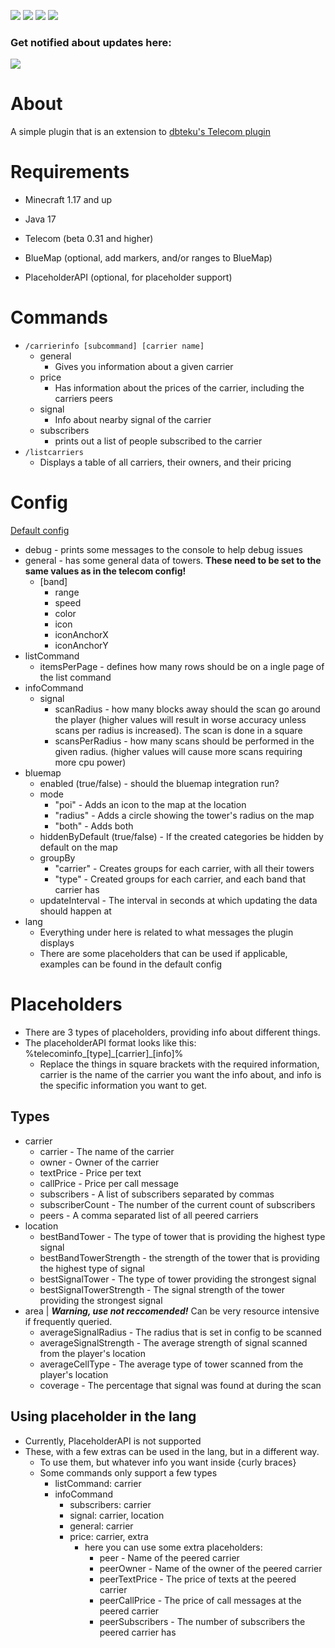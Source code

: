 [![](https://img.shields.io/github/issues/008kevin/TelecomInfo?style=for-the-badge)](https://github.com/008kevin/TelecomInfo/issues) [![](https://img.shields.io/github/release/008kevin/TelecomInfo?style=for-the-badge)](https://github.com/008kevin/TelecomInfo/releases) [![](https://pluginbadges.glitch.me/api/v1/dl/Downloads-orange.svg?spigot=telecominfo.119255&github=008kevin%2FTelecomInfo&style=for-the-badge)](https://www.spigotmc.org/resources/telecominfo.119255/) [![](https://img.shields.io/github/stars/008kevin/TelecomInfo?style=for-the-badge)]()
### Get notified about updates here:
[![](https://dcbadge.limes.pink/api/server/https://discord.gg/5hNaqhpczK)](https://discord.gg/5hNaqhpczK)
# About
A simple plugin that is an extension to [dbteku's Telecom plugin](https://www.spigotmc.org/resources/telecom.42914/)
# Requirements
- Minecraft 1.17 and up
- Java 17
- Telecom (beta 0.31 and higher)



- BlueMap (optional, add markers, and/or ranges to BlueMap)
- PlaceholderAPI (optional, for placeholder support)
# Commands
- `/carrierinfo [subcommand] [carrier name]`
  - general 
    - Gives you information about a given carrier
  - price 
    - Has information about the prices of the carrier, including the carriers peers
  - signal
    - Info about nearby signal of the carrier
  - subscribers
    - prints out a list of people subscribed to the carrier
- `/listcarriers`
  - Displays a table of all carriers, their owners, and their pricing
# Config
[Default config](https://github.com/008kevin/TelecomInfo/blob/main/src/main/resources/config.yml)
- debug - prints some messages to the console to help debug issues
- general - has some general data of towers. **These need to be set to the same values as in the telecom config!**
  - [band]
    - range
    - speed
    - color
    - icon
    - iconAnchorX
    - iconAnchorY
- listCommand
  - itemsPerPage - defines how many rows should be on a ingle page of the list command
- infoCommand
  - signal
    - scanRadius - how many blocks away should the scan go around the player (higher values will result in worse accuracy unless scans per radius is increased). The scan is done in a square
    - scansPerRadius - how many scans should be performed in the given radius. (higher values will cause more scans requiring more cpu power)
- bluemap
  - enabled (true/false) - should the bluemap integration run?
  - mode
    - "poi" - Adds an icon to the map at the location
    - "radius" - Adds a circle showing the tower's radius on the map
    - "both" - Adds both
  - hiddenByDefault (true/false) - If the created categories be hidden by default on the map
  - groupBy
    - "carrier" - Creates groups for each carrier, with all their towers
    - "type" - Created groups for each carrier, and each band that carrier has
  - updateInterval - The interval in seconds at which updating the data should happen at
- lang
  - Everything under here is related to what messages the plugin displays
  - There are some placeholders that can be used if applicable, examples can be found in the default config

# Placeholders
- There are 3 types of placeholders, providing info about different things.
- The placeholderAPI format looks like this: %telecominfo\_[type]\_[carrier]\_[info]%
  - Replace the things in square brackets with the required information, carrier is the name of the carrier you want the info about, and info is the specific information you want to get.
## Types
- carrier
  - carrier - The name of the carrier
  - owner - Owner of the carrier
  - textPrice - Price per text
  - callPrice - Price per call message
  - subscribers - A list of subscribers separated by commas
  - subscriberCount - The number of the current count of subscribers
  - peers - A comma separated list of all peered carriers
- location
  - bestBandTower - The type of tower that is providing the highest type signal
  - bestBandTowerStrength - the strength of the tower that is providing the highest type of signal
  - bestSignalTower - The type of tower providing the strongest signal
  - bestSignalTowerStrength - The signal strength of the tower providing the strongest signal
- area | ***Warning, use not reccomended!*** Can be very resource intensive if frequently queried.
  - averageSignalRadius - The radius that is set in config to be scanned
  - averageSignalStrength - The average strength of signal scanned from the player's location
  - averageCellType - The average type of tower scanned from the player's location
  - coverage - The percentage that signal was found at during the scan

## Using placeholder in the lang
- Currently, PlaceholderAPI is not supported
- These, with a few extras can be used in the lang, but in a different way.
  - To use them, but whatever info you want inside {curly braces}
  - Some commands only support a few types
    - listCommand: carrier
    - infoCommand
      - subscribers: carrier
      - signal: carrier, location
      - general: carrier
      - price: carrier, extra
        - here you can use some extra placeholders:
          - peer - Name of the peered carrier
          - peerOwner - Name of the owner of the peered carrier
          - peerTextPrice - The price of texts at the peered carrier
          - peerCallPrice - The price of call messages at the peered carrier
          - peerSubscribers - The number of subscribers the peered carrier has
